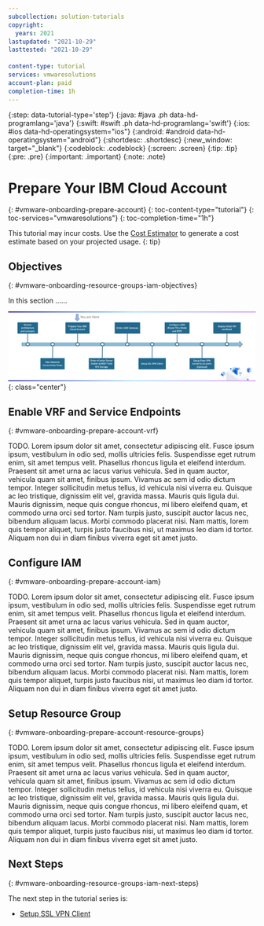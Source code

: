 ```yaml
---
subcollection: solution-tutorials
copyright:
  years: 2021
lastupdated: "2021-10-29"
lasttested: "2021-10-29"

content-type: tutorial
services: vmwaresolutions
account-plan: paid
completion-time: 1h
---
```


{:step: data-tutorial-type='step'}
{:java: #java .ph data-hd-programlang='java'}
{:swift: #swift .ph data-hd-programlang='swift'}
{:ios: #ios data-hd-operatingsystem="ios"}
{:android: #android data-hd-operatingsystem="android"}
{:shortdesc: .shortdesc}
{:new_window: target="_blank"}
{:codeblock: .codeblock}
{:screen: .screen}
{:tip: .tip}
{:pre: .pre}
{:important: .important}
{:note: .note}

# Prepare Your IBM Cloud Account
{: #vmware-onboarding-prepare-account}
{: toc-content-type="tutorial"}
{: toc-services="vmwaresolutions"}
{: toc-completion-time="1h"}

<!--##istutorial#-->
This tutorial may incur costs. Use the [Cost Estimator](https://{DomainName}/estimator/review) to generate a cost estimate based on your projected usage.
{: tip}

<!--#/istutorial#-->


## Objectives
{: #vmware-onboarding-resource-groups-iam-objectives}



In this section ...... 

![Architecture](images/solution-vmware-onboarding-hidden/prepare-account/journey-map.png){: class="center"}



<!--##istutorial#-->
## Enable VRF and Service Endpoints
{: #vmware-onboarding-prepare-account-vrf}

TODO. Lorem ipsum dolor sit amet, consectetur adipiscing elit. Fusce ipsum ipsum, vestibulum in odio sed, mollis ultricies felis. Suspendisse eget rutrum enim, sit amet tempus velit. Phasellus rhoncus ligula et eleifend interdum. Praesent sit amet urna ac lacus varius vehicula. Sed in quam auctor, vehicula quam sit amet, finibus ipsum. Vivamus ac sem id odio dictum tempor. Integer sollicitudin metus tellus, id vehicula nisi viverra eu. Quisque ac leo tristique, dignissim elit vel, gravida massa. Mauris quis ligula dui. Mauris dignissim, neque quis congue rhoncus, mi libero eleifend quam, et commodo urna orci sed tortor. Nam turpis justo, suscipit auctor lacus nec, bibendum aliquam lacus. Morbi commodo placerat nisi. Nam mattis, lorem quis tempor aliquet, turpis justo faucibus nisi, ut maximus leo diam id tortor. Aliquam non dui in diam finibus viverra eget sit amet justo.

<!--#/istutorial#-->

## Configure IAM
{: #vmware-onboarding-prepare-account-iam}

TODO. Lorem ipsum dolor sit amet, consectetur adipiscing elit. Fusce ipsum ipsum, vestibulum in odio sed, mollis ultricies felis. Suspendisse eget rutrum enim, sit amet tempus velit. Phasellus rhoncus ligula et eleifend interdum. Praesent sit amet urna ac lacus varius vehicula. Sed in quam auctor, vehicula quam sit amet, finibus ipsum. Vivamus ac sem id odio dictum tempor. Integer sollicitudin metus tellus, id vehicula nisi viverra eu. Quisque ac leo tristique, dignissim elit vel, gravida massa. Mauris quis ligula dui. Mauris dignissim, neque quis congue rhoncus, mi libero eleifend quam, et commodo urna orci sed tortor. Nam turpis justo, suscipit auctor lacus nec, bibendum aliquam lacus. Morbi commodo placerat nisi. Nam mattis, lorem quis tempor aliquet, turpis justo faucibus nisi, ut maximus leo diam id tortor. Aliquam non dui in diam finibus viverra eget sit amet justo.

<!--#/istutorial#-->

## Setup Resource Group
{: #vmware-onboarding-prepare-account-resource-groups}

TODO. Lorem ipsum dolor sit amet, consectetur adipiscing elit. Fusce ipsum ipsum, vestibulum in odio sed, mollis ultricies felis. Suspendisse eget rutrum enim, sit amet tempus velit. Phasellus rhoncus ligula et eleifend interdum. Praesent sit amet urna ac lacus varius vehicula. Sed in quam auctor, vehicula quam sit amet, finibus ipsum. Vivamus ac sem id odio dictum tempor. Integer sollicitudin metus tellus, id vehicula nisi viverra eu. Quisque ac leo tristique, dignissim elit vel, gravida massa. Mauris quis ligula dui. Mauris dignissim, neque quis congue rhoncus, mi libero eleifend quam, et commodo urna orci sed tortor. Nam turpis justo, suscipit auctor lacus nec, bibendum aliquam lacus. Morbi commodo placerat nisi. Nam mattis, lorem quis tempor aliquet, turpis justo faucibus nisi, ut maximus leo diam id tortor. Aliquam non dui in diam finibus viverra eget sit amet justo.

<!--#/istutorial#-->


## Next Steps
{: #vmware-onboarding-resource-groups-iam-next-steps}

The next step in the tutorial series is:

* [Setup SSL VPN Client](/docs/solution-tutorials?topic=solution-tutorials-vmware-onboarding-ssl-vpn-client)
